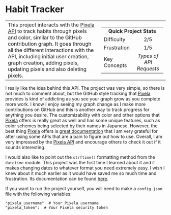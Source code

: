 # Habit Tracker

<table border='0'>
<tr>
  <td>
  This project interacts with the <a href="https://docs.pixe.la/">Pixela API</a> to track habits through pixels and color, similar to the GitHub contribution graph. It goes through all the different interactions with the API, including initial user creation, graph creation, adding pixels, updating pixels and also deleting pixels.
  </td>
  <td>
    <div>
      <table>
        <tr>
          <td align='center' colspan="2"><strong>Quick Project Stats</strong></td>
        </tr>
        <tr>
          <td>Difficulty</td>
          <td align='center'>2/5</td>
        </tr>
        <tr>
          <td>Frustration</td>
          <td align='center'>1/5</td>
        </tr>
        <tr>
          <td>Key Concepts</td>
          <td align='center'><em>Types of API Requests</em></td>
        </tr>
      </table>
    </div>
  </td>
</tr>
</table>

I really like the idea behind this API. The project was very simple, so there is not much to comment about, but the GitHub style tracking that <a href="https://pixe.la/">Pixela</a> provides is kind of addicting as you see your graph grow as you complete more work. I know I enjoy seeing my graph change as I make more contributions on GitHub and this is another way to track progress for anything you desire. The customizability with color and other options that <a href="https://pixe.la/">Pixela</a> offers is really great as well and has some unique features, such as color schemes being selected by their names in Japanese. However, the best thing <a href="https://pixe.la/">Pixela</a> offers is <a href="https://docs.pixe.la/">great documentation</a> that I am very grateful for after using some APIs that are a pain to figure out how to use. Overall, I am very impressed by the <a href="https://pixe.la/">Pixela API</a> and encourage others to check it out if it sounds interesting.

I would also like to point out the `strftime()` formatting method from the `datetime` module. This project was the first time I learned about it and it makes changing dates to whatever format you need extremely easy. I wish I knew about it much earlier as it would have saved me so much time and frustration. Its documentation can be found <a href="https://docs.python.org/3/library/datetime.html#strftime-and-strptime-behavior">here</a>.


If you want to run the project yourself, you will need to make a `config.json` file with the following variables:

    "pixela_username"  # Your Pixela username
    "pixela_token":  # Your Pixela security token
